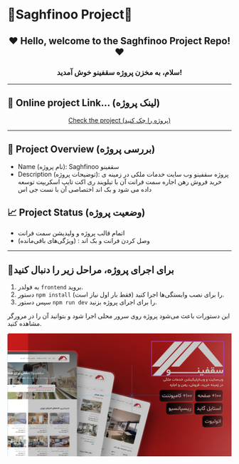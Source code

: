# 🏁Saghfinoo Project🏁
<h2 align="center">❤ Hello, welcome to the Saghfinoo Project Repo! ❤</h2>
<h3 align="center">سلام، به مخزن پروژه سقفینو  خوش آمدید!</h3>
 <hr/>
 
 <h2 >👀 Online project Link... (لینک پروژه)</h2> 
<p align="center">
 <a href="https://saghfinoo-sooty.vercel.app/">Check the project (پروژه را چک کنید)</a>
</p>
<hr/>

## 🌟 Project Overview (بررسی پروژه)

- Name (نام پروژه): Saghfinoo سقفینو
- Description (توضیحات پروژه):
  پروژه سقفینو وب سایت خدمات ملکی در زمینه ی خرید فروش رهن اجاره سمت فرانت آن با تیلویند ری اکت تایپ اسکریپت توسعه داده می شود و بک اند اختصاصی آن با نست جی اس

## 📈 Project Status (وضعیت پروژه)

- اتمام قالب پروژه و ولیدیشن سمت فرانت
- (ویژگی‌های باقی‌مانده) : وصل کردن فرانت و بک اند

---

<h2>👀برای اجرای پروژه، مراحل زیر را دنبال کنید</h2>
<ol>
  <li>به فولدر <code>frontend</code> بروید.</li>
  <li>دستور <code>npm install</code> را برای نصب وابستگی‌ها اجرا کنید (فقط بار اول نیاز است).</li>
  <li>سپس دستور <code>npm run dev</code> را برای اجرای پروژه بزنید.</li>
</ol>
<p>این دستورات باعث می‌شود پروژه روی سرور محلی اجرا شود و بتوانید آن را در مرورگر مشاهده کنید.</p>
<p align="center">
<img src="Saghfinoo-cover.png" alt="img-project" /></p>
